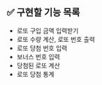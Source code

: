 ## ✅ 구현할 기능 목록

- 로또 구입 금액 입력받기
- 로또 수량 계산, 로또 번호 출력
- 로또 당첨 번호 입력
- 보너스 번호 입력
- 당첨된 로또 계산
- 로또 당첨 통계